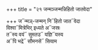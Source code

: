+++
title = "२१ जन्मञ्जन्मन्निहितो जातवेदा"

+++
ज᳓न्मञ्-जन्मन् नि᳓हितो जात᳓वेदा  
विश्वा᳓मित्रेभिर् इध्यते अ᳓जस्रः  
त᳓स्य वयं᳓ सुमतउ᳓ यज्ञि᳓यस्य  
अ᳓पि भद्रे᳓ सौमनसे᳓ सियाम